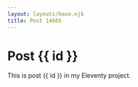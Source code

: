 ```yaml
---
layout: layouts/base.njk
title: Post 14665
---
```


# Post {{ id }}

This is post {{ id }} in my Eleventy project.
